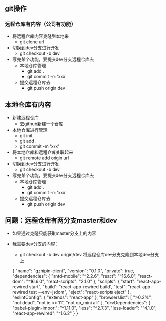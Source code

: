 ## git操作
### 远程仓库有内容（公司有功能）
* 将远程仓库内容克隆到本地来  
  * git clone url
* 切换到dev分支进行开发
  * git checkout -b dev
* 写完某个功能，要提交dev分支远程仓库去
  * 本地仓库管理
    * git add .
    * git commit -m 'xxx'
  * 提交远程仓库去
    * git push origin dev  
    
## 本地仓库有内容
* 新建远程仓库
  * 去github新建一个仓库
* 本地仓库进行管理
  * git init
  * git add .
  * git commit -m 'xxx'
* 将本地仓库和远程仓库关联起来
  * git remote add origin url
* 切换到dev分支进行开发
  * git checkout -b dev  
* 写完某个功能，要提交dev分支远程仓库去
  * 本地仓库管理
    * git add .
    * git commit -m 'xxx'
  * 提交远程仓库去
    * git push origin dev  
    
## 问题：远程仓库有两分支master和dev
* 如果通过克隆只能获取master分支上的内容
* 我需要dev分支的内容：
  * git checkout -b dev origin/dev  将远程仓库dev分支克隆到本地dev分支上

  {
    "name": "gzhipin-client",
    "version": "0.1.0",
    "private": true,
    "dependencies": {
      "antd-mobile": "^2.2.6",
      "react": "^16.6.0",
      "react-dom": "^16.6.0",
      "react-scripts": "2.1.0"
    },
    "scripts": {
      "start": "react-app-rewired start",
      "build": "react-app-rewired build",
      "test": "react-app-rewired test --env=jsdom",
      "eject": "react-scripts eject"
    },
    "eslintConfig": {
      "extends": "react-app"
    },
    "browserslist": [
      ">0.2%",
      "not dead",
      "not ie <= 11",
      "not op_mini all"
    ],
    "devDependencies": {
      "babel-plugin-import": "^1.11.0",
      "less": "^2.7.3",
      "less-loader": "^4.1.0",
      "react-app-rewired": "^1.6.2"
    }
  }
